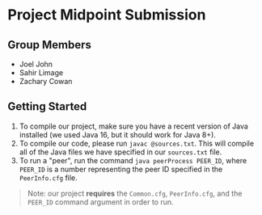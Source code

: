 # Project Midpoint Submission

## Group Members

- Joel John
- Sahir Limage
- Zachary Cowan

## Getting Started

1. To compile our project, make sure you have a recent version of Java installed (we used Java 16, but it should work for Java 8+).
2. To compile our code, please run `javac @sources.txt`. This will compile all of the Java files we have specified in our `sources.txt` file.
3. To run a "peer", run the command `java peerProcess PEER_ID`, where `PEER_ID` is a number representing the peer ID specified in the `PeerInfo.cfg` file.

> Note: our project **requires** the `Common.cfg`, `PeerInfo.cfg`, and the `PEER_ID` command argument in order to run.
